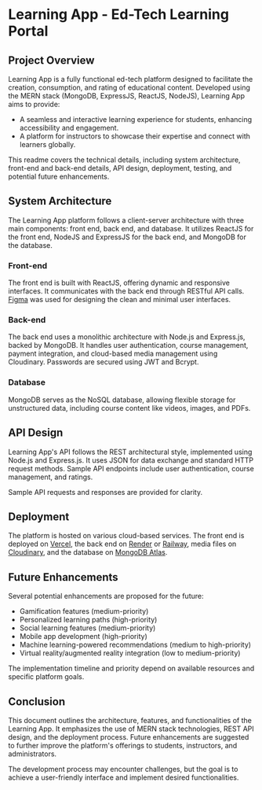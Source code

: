 # Learning App - Ed-Tech Learning Portal

## Project Overview

Learning App is a fully functional ed-tech platform designed to facilitate the creation, consumption, and rating of educational content. Developed using the MERN stack (MongoDB, ExpressJS, ReactJS, NodeJS), Learning App aims to provide:

- A seamless and interactive learning experience for students, enhancing accessibility and engagement.
- A platform for instructors to showcase their expertise and connect with learners globally.

This readme covers the technical details, including system architecture, front-end and back-end details, API design, deployment, testing, and potential future enhancements.

## System Architecture

The Learning App platform follows a client-server architecture with three main components: front end, back end, and database. It utilizes ReactJS for the front end, NodeJS and ExpressJS for the back end, and MongoDB for the database.

### Front-end

The front end is built with ReactJS, offering dynamic and responsive interfaces. It communicates with the back end through RESTful API calls. [Figma](https://www.figma.com/file/Mikd0FjHKAofUlWQSi70nf/LearningApp_shared) was used for designing the clean and minimal user interfaces.

### Back-end

The back end uses a monolithic architecture with Node.js and Express.js, backed by MongoDB. It handles user authentication, course management, payment integration, and cloud-based media management using Cloudinary. Passwords are secured using JWT and Bcrypt.

### Database

MongoDB serves as the NoSQL database, allowing flexible storage for unstructured data, including course content like videos, images, and PDFs.

## API Design

Learning App's API follows the REST architectural style, implemented using Node.js and Express.js. It uses JSON for data exchange and standard HTTP request methods. Sample API endpoints include user authentication, course management, and ratings.

Sample API requests and responses are provided for clarity.

## Deployment

The platform is hosted on various cloud-based services. The front end is deployed on [Vercel](https://vercel.com/), the back end on [Render](https://render.com/) or [Railway](https://railway.app/), media files on [Cloudinary](https://cloudinary.com/), and the database on [MongoDB Atlas](https://www.mongodb.com/cloud/atlas).

## Future Enhancements

Several potential enhancements are proposed for the future:

- Gamification features (medium-priority)
- Personalized learning paths (high-priority)
- Social learning features (medium-priority)
- Mobile app development (high-priority)
- Machine learning-powered recommendations (medium to high-priority)
- Virtual reality/augmented reality integration (low to medium-priority)

The implementation timeline and priority depend on available resources and specific platform goals.

## Conclusion

This document outlines the architecture, features, and functionalities of the Learning App. It emphasizes the use of MERN stack technologies, REST API design, and the deployment process. Future enhancements are suggested to further improve the platform's offerings to students, instructors, and administrators.

The development process may encounter challenges, but the goal is to achieve a user-friendly interface and implement desired functionalities.
